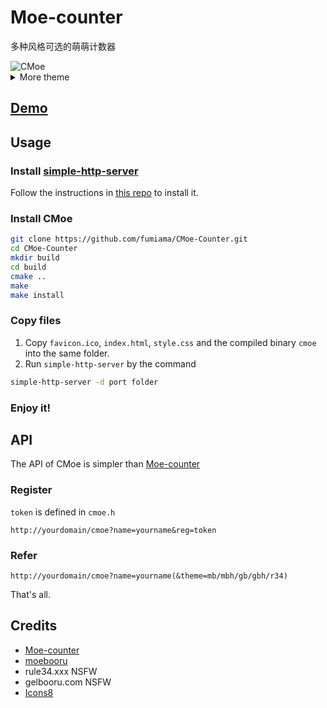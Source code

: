# Moe-counter

多种风格可选的萌萌计数器



<img src="http://pan.fumiama.top:42412/cmoe?name=cmoe" alt="CMoe" />



<details>
<summary>More theme</summary>

##### moebooru(mb)
![moebooru](https://count.getloli.com/get/@demo?theme=moebooru)

##### rule34(r34)
![Rule34](https://count.getloli.com/get/@demo?theme=rule34)

##### gelbooru(gb)
![Gelbooru](https://count.getloli.com/get/@demo?theme=gelbooru)</details>

## [Demo](http://pan.fumiama.top:42412)

## Usage
### Install [simple-http-server](https://github.com/fumiama/simple-http-server)
Follow the instructions in [this repo](https://github.com/fumiama/simple-http-server) to install it.
### Install CMoe
```bash
git clone https://github.com/fumiama/CMoe-Counter.git
cd CMoe-Counter
mkdir build
cd build
cmake ..
make
make install
```
### Copy files
1. Copy `favicon.ico`, `index.html`, `style.css` and the compiled binary `cmoe` into the same folder.
2. Run `simple-http-server` by the command
```bash
simple-http-server -d port folder
```
### Enjoy it!

## API
The API of CMoe is simpler than [Moe-counter](https://github.com/journey-ad/Moe-counter)
### Register
`token` is defined in `cmoe.h`
```
http://yourdomain/cmoe?name=yourname&reg=token
```
### Refer
```
http://yourdomain/cmoe?name=yourname(&theme=mb/mbh/gb/gbh/r34)
```
That's all.
## Credits
*   [Moe-counter](https://github.com/journey-ad/Moe-counter)
*   [moebooru](https://github.com/moebooru/moebooru)
*   rule34.xxx NSFW
*   gelbooru.com NSFW
*   [Icons8](https://icons8.com/icons/set/star)
